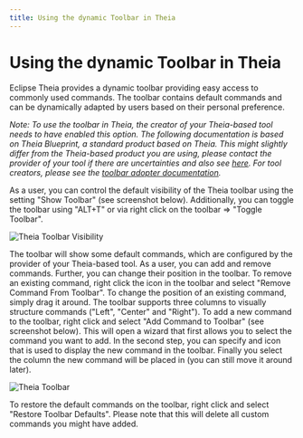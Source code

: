 ```yaml
---
title: Using the dynamic Toolbar in Theia
---
```


# Using the dynamic Toolbar in Theia

Eclipse Theia provides a dynamic toolbar providing easy access to commonly used commands. The toolbar contains default commands and can be dynamically adapted by users based on their personal preference.

*Note: To use the toolbar in Theia, the creator of your Theia-based tool  needs to have enabled this option. The following documentation is based on Theia Blueprint, a standard product based on Theia. This might slightly differ from the Theia-based product you are using, please contact the provider of your tool if there are uncertainties and also see [here](/docs/user_getting_started/). For tool creators, please see the [toolbar adopter documentation](/docs/toolbar/).*

As a user, you can control the default visibility of the Theia toolbar using the setting "Show Toolbar" (see screenshot below). Additionally, you can toggle the toolbar using "ALT+T" or via right click on the toolbar => "Toggle Toolbar".

<img src="/theia-toolbar-visibility.gif" alt="Theia Toolbar Visibility" style="max-width: 525px">

The toolbar will show some default commands, which are configured by the provider of your Theia-based tool. As a user, you can add and remove commands. Further, you can change their position in the toolbar. To remove an existing command, right click the icon in the toolbar and select "Remove Command From Toolbar". To change the position of an existing command, simply drag it around. The toolbar supports three columns to visually structure commands ("Left", "Center" and "Right").
To add a new command to the toolbar, right click and select "Add Command to Toolbar" (see screenshot below). This will open a wizard that first allows you to select the command you want to add. In the second step, you can specify and icon that is used to display the new command in the toolbar. Finally you select the column the new command will be placed in (you can still move it around later).

<img src="/theia-toolbar.gif" alt="Theia Toolbar" style="max-width: 525px">

To restore the default commands on the toolbar, right click and select "Restore Toolbar Defaults". Please note that this will delete all custom commands you might have added.